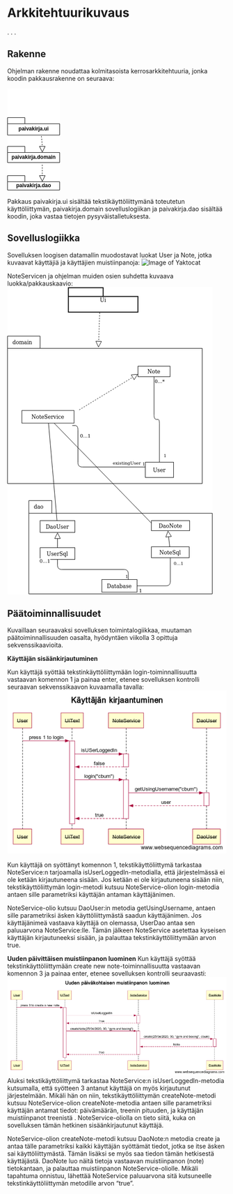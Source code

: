 # Arkkitehtuurikuvaus
. . . 
## Rakenne

Ohjelman rakenne noudattaa kolmitasoista kerrosarkkitehtuuria, jonka koodin pakkausrakenne on seuraava:

![Image of Yaktocat](https://raw.githubusercontent.com/vendiiro/ot.harjoitustyo/master/dokumentaatio/kuvat/Untitled%20Diagram.png)

Pakkaus paivakirja.ui sisältää tekstikäyttöliittymänä toteutetun käyttöliittymän, paivakirja.domain sovelluslogiikan ja paivakirja.dao sisältää koodin, joka vastaa tietojen pysyväistalletuksesta.

## Sovelluslogiikka
Sovelluksen loogisen datamallin muodostavat luokat User ja Note, jotka kuvaavat käyttäjiä ja käyttäjien muistiinpanoja:
![Image of Yaktocat](https://yuml.me/e220d1f7.png)

NoteServicen ja ohjelman muiden osien suhdetta kuvaava luokka/pakkauskaavio:
![Image of Yaktocat](https://raw.githubusercontent.com/vendiiro/ot.harjoitustyo/master/dokumentaatio/kuvat/pakkauskaavio.png)

## Päätoiminnallisuudet
Kuvaillaan seuraavaksi sovelluksen toimintalogiikkaa, muutaman päätoiminnallisuuden oasalta, hyödyntäen viikolla 3 opittuja sekvenssikaavioita.

**Käyttäjän sisäänkirjautuminen**

Kun käyttäjä syöttää tekstinkäyttöliittymään login-toiminnallisuutta vastaavan komennon 1 ja painaa enter, etenee sovelluksen kontrolli seuraavan sekvenssikaavon kuvaamalla tavalla:
![kuva](https://github.com/vendiiro/ot.harjoitustyo/blob/master/dokumentaatio/kuvat/K%C3%A4ytt%C3%A4j%C3%A4n%20kirjaantuminen(1).png)

Kun käyttäjä on syöttänyt komennon 1, tekstikäyttöliittymä tarkastaa NoteService:n tarjoamalla isUserLoggedIn-metodialla, että järjestelmässä ei ole ketään kirjautuneena sisään. Jos ketään ei ole kirjautuneena sisään niin, tekstikäyttöliittymän login-metodi kutsuu NoteService-olion login-metodia antaen sille parametriksi käyttäjän antaman käyttäjänimen.

NoteService-olio kutsuu DaoUser:in metodia getUsingUsername, antaen sille parametriksi äsken käyttöliittymästä saadun käyttäjänimen. Jos käyttäjänimeä vastaava käyttäjä on olemassa, UserDao antaa sen paluuarvona NoteService:lle. Tämän jälkeen NoteService asetettaa kyseisen käyttäjän kirjautuneeksi sisään, ja palauttaa tekstinkäyttöliittymään arvon true.

**Uuden päivittäisen muistiinpanon luominen**
Kun käyttäjä syöttää tekstinkäyttöliittymään create new note-toiminnallisuutta vastaavan komennon 3 ja painaa enter, etenee sovelluksen kontrolli seuraavasti:
![kuva](https://github.com/vendiiro/ot.harjoitustyo/blob/master/dokumentaatio/kuvat/Uuden%20p%C3%A4iv%C3%A4kohtaisen%20muistiinpanon%20luominen(2).png)
Aluksi tekstikäyttöliittymä tarkastaa NoteService:n isUserLoggedIn-metodia kutsumalla, että syötteen 3 antanut käyttäjä on myös kirjautunut järjestelmään. Mikäli hän on niin, tekstikäyttöliittymän createNote-metodi kutsuu NoteService-olion createNote-metodia antaen sille parametriksi käyttäjän antamat tiedot: päivämäärän, treenin pituuden, ja käyttäjän muistiinpanot treenistä . NoteService-oliolla on tieto siitä, kuka on sovelluksen tämän hetkinen sisäänkirjautunut käyttäjä.

NoteService-olion createNote-metodi kutsuu DaoNote:n metodia create ja antaa tälle parametriksi kaikki käyttäjän syöttämät tiedot, jotka se itse äsken sai käyttöliittymästä. Tämän lisäksi se myös saa tiedon tämän hetkisestä käyttäjästä. DaoNote luo näitä tietoja vastaavan muistiinpanon (note) tietokantaan, ja palauttaa muistiinpanon NoteService-oliolle. Mikäli tapahtuma onnistuu, lähettää NoteService paluuarvona sitä kutsuneelle tekstinkäyttöliittymän metodille arvon “true”.
